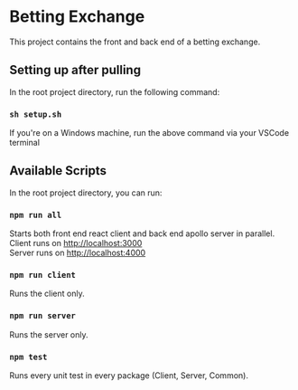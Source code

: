 # Betting Exchange

This project contains the front and back end of a betting exchange.


## Setting up after pulling

In the root project directory, run the following command:
### `sh setup.sh`

If you're on a Windows machine, run the above command via your VSCode terminal

## Available Scripts

In the root project directory, you can run:

### `npm run all`

Starts both front end react client and back end apollo server in parallel.\
Client runs on [http://localhost:3000](http://localhost:3000)\
Server runs on [http://localhost:4000](http://localhost:4000)

### `npm run client`

Runs the client only.


### `npm run server`

Runs the server only.

### `npm test`

Runs every unit test in every package (Client, Server, Common).
